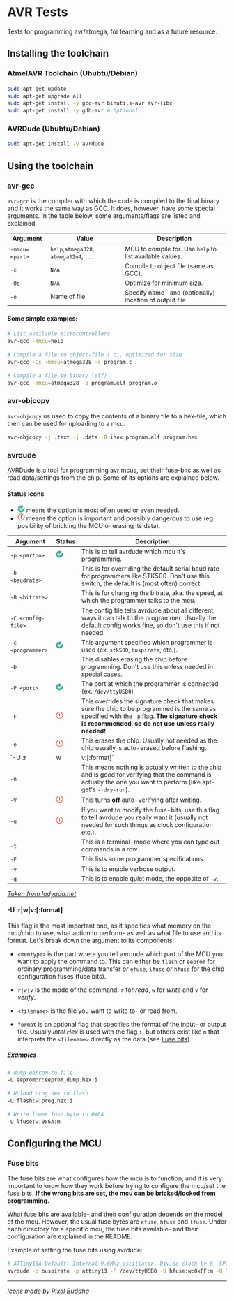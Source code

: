 # AVR Tests
Tests for programming avr/atmega, for learning and as a future resource.

## Installing the toolchain
### AtmelAVR Toolchain (Ububtu/Debian)
``` bash
sudo apt-get update
sudo apt-get upgrade all
sudo apt-get install -y gcc-avr binutils-avr avr-libc
sudo apt-get install -y gdb-avr # Optional
```

### AVRDude (Ububtu/Debian)
``` bash
sudo apt-get install -y avrdude
```

## Using the toolchain
### avr-gcc
`avr-gcc` is the compiler with which the code is compiled to the final binary
and it works the same way as GCC. It does, however, have some special arguments. In the table
below, some arguments/flags are listed and explained.

| Argument   | Value | Description |
| ------ | ------------------------------ | ----------- |
| `-mmcu=<part>` | `help`,`atmega328`, `atmega32u4`, `...` | MCU to compile for. Use `help` to list available values. |
| `-c`     | `N/A` | Compile to object file (same as GCC). |
| `-Os`    | `N/A` | Optimize for minimum size. |
| `-o`     | Name of file | Specify name- and (optionally) location of output file |

#### Some simple examples:
``` bash
# List available microcontrollers
avr-gcc -mmcu=help
```
``` bash
# Compile a file to object-file (.o), optimized for size
avr-gcc -Os -mmcu=atmega328 -c program.c
```
``` bash
# Compile a file to binary (elf)
avr-gcc -mmcu=atmega328 -o program.elf program.o
```

### avr-objcopy
`avr-objcopy` us used to copy the contents of a binary file to a hex-file, which
then can be used for uploading to a mcu.

``` bash
avr-objcopy -j .text -j .data -O ihex program.elf program.hex 
```
### avrdude
AVRDude is a tool for programming avr mcus, set their fuse-bits as well as read
data/settings from the chip. Some of its options are explained below.

#### Status icons
- ![](https://raw.githubusercontent.com/simonlovgren/avr-tests/master/res/tick.png) means the option is most often used or even needed.  
- ![](https://raw.githubusercontent.com/simonlovgren/avr-tests/master/res/important.png) means the option is important and possibly dangerous to use (eg. posibility of bricking the MCU or erasing its data).

| Argument           | Status | Description                                             |
| ------------------ | ----------- | ---------------------------------------------- |
| `-p <partno>`      | ![standard option](https://raw.githubusercontent.com/simonlovgren/avr-tests/master/res/tick.png)   | This is to tell avrdude which mcu it's programming. |
| `-b <baudrate>`    |    | This is for overriding the default serial baud rate for programmers like STK500. Don't use this switch, the default is (most often) correct. |
| `-B <bitrate>`     |    | This is for changing the bitrate, aka. the speed, at which the programmer talks to the mcu.  |
| `-C <config-file>` |    | The config file tells avrdude about all different ways it can talk to the programmer. Usually the default config works fine, so don't use this if not needed. |
| `-c <programmer>`  | ![standard option](https://raw.githubusercontent.com/simonlovgren/avr-tests/master/res/tick.png) | This argument specifies which programmer is used (ex. `stk500`, `buspirate`, etc.). |
| `-D`               |    | This disables erasing the chip before programming. Don't use this unless needed in special cases. |
| `-P <port>`        | ![standard option](https://raw.githubusercontent.com/simonlovgren/avr-tests/master/res/tick.png) | The port at which the programmer is connected (ex. `/dev/ttyUSB0`) |
| `-F`               | ![dangerous option](https://raw.githubusercontent.com/simonlovgren/avr-tests/master/res/important.png) | This overrides the signature check that makes sure the chip to be programmed is the same as specified with the `-p` flag. **The signature check is recommended, so do not use unless really needed!** |
| `-e`               | ![dangerous option](https://raw.githubusercontent.com/simonlovgren/avr-tests/master/res/important.png) | This erases the chip. Usually not needed as the chip usually is auto-erased before flashing. |
| `-U <memtype>:r|w|v:<filename>[:format]` | ![standard option](https://raw.githubusercontent.com/simonlovgren/avr-tests/master/res/tick.png) ![dangerous option](https://raw.githubusercontent.com/simonlovgren/avr-tests/master/res/important.png) | This is the most importent argument and it has a lot of parts to explain, such that its informaiton merits [its own sub-section](#-u-rwvformat). |
| `-n`               |    | This means nothing is actually written to the chip and is good for verifying that the command is actually the one you want to perform (like apt-get's `--dry-run`). |
| `-V`               | ![dangerous option](https://raw.githubusercontent.com/simonlovgren/avr-tests/master/res/important.png) | This turns **off** auto-verifying after writing. |
| `-u`               | ![dangerous option](https://raw.githubusercontent.com/simonlovgren/avr-tests/master/res/important.png) | If you want to modify the fuse-bits, use this flag to tell avrdude you really want it (usually not needed for such things as clock configuration etc.). |
| `-t`               |    | This is a terminal-mode where you can type out commands in a row. |
| `-E`               |    | This lists some programmer specifications. |
| `-v`               |    | This is to enable verbose output. |
| `-q`               |    | This is to enable quiet mode, the opposite of `-v`. |

*[Taken from ladyada.net](http://www.ladyada.net/learn/avr/avrdude.html)*

#### -U <memtype>:r|w|v:<filename>[:format]
This flag is the most important one, as it specifies what memory on the mcu/chip to use,
what action to perform- as well as what file to use and its format. Let's break down the
argument to its components:

- `<memtype>` is the part where you tell avrdude which part of the MCU you want to apply the
command to. This can either be `flash` or `eeprom` for ordinary programming/data transfer *or*
`efuse`, `lfuse` or `hfuse` for the chip configuration fuses (fuse bits).

- `r|w|v` is the mode of the command. `r` for *read*, `w` for *write* and `v` for *verify*.

- `<filename>` is the file you want to write to- or read from.

- `format` is an optional flag that specifies the format of the input- or output file. Usually
*Intel Hex* is used with the flag `i`, but others exist like `m` that interprets the `<filename>` directly as the data (see [Fuse bits](#fuse-bits)).

##### Examples
``` bash
# dump eeprom to file
-U eeprom:r:eeprom_dump.hex:i
```
``` bash
# Upload prog.hex to flash
-U flash:w:prog.hex:i
```
``` bash
# Write lower fuse byte to 0x6A
-U lfuse:w:0x6A:m
```

## Configuring the MCU
### Fuse bits
The fuse bits are what configures how the mcu is to function, and it is very important
to know how they work before trying to configure the mcu/set the fuse bits. **If the wrong
bits are set, the mcu can be bricked/locked from programming.**

What fuse bits are available- and their configuration depends on the model of the mcu. However, the usual fuse bytes are `efuse`, `hfuse` and `lfuse`. Under each directory for a specific mcu, the fuse bits available- and their configuration are explained in the README.

Example of setting the fuse bits using avrdude:
``` bash
# ATTiny13A Default: Internal 9.6MHz oscillator, Divide clock by 8, SPI Programming enabled.
avrdude -c buspirate -p attiny13 -P /dev/ttyUSB0 -U hfuse:w:0xFF:m -U lfuse:w:0x6A:m
```

***

*Icons made by [Pixel Buddha](http://www.flaticon.com/authors/pixel-buddha)*
